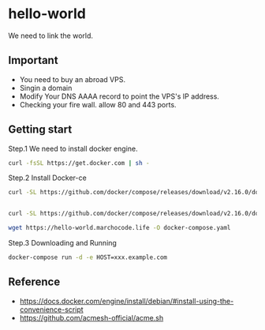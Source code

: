# hello-world
We need to link the world.

## Important

- You need to buy an abroad VPS.
- Singin a domain
- Modify Your DNS AAAA record to point the VPS's IP address.
- Checking your fire wall. allow 80 and 443 ports.

## Getting start

Step.1 We need to install docker engine.

```sh
curl -fsSL https://get.docker.com | sh -
```

Step.2 Install Docker-ce

```sh
curl -SL https://github.com/docker/compose/releases/download/v2.16.0/docker-compose-linux-x86_64 -o /usr/local/bin/docker-compose


curl -SL https://github.com/docker/compose/releases/download/v2.16.0/docker-compose-linux-x86_64 -o /usr/local/bin/docker-compose
```

```sh
wget https://hello-world.marchocode.life -O docker-compose.yaml
```

Step.3 Downloading and Running

```sh
docker-compose run -d -e HOST=xxx.example.com
```


## Reference
- https://docs.docker.com/engine/install/debian/#install-using-the-convenience-script
- https://github.com/acmesh-official/acme.sh